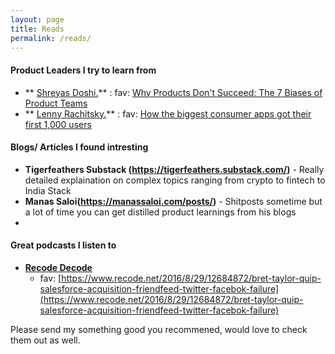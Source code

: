```yaml
---
layout: page
title: Reads
permalink: /reads/
---
```


#### Product Leaders I try to learn from

- ** [Shreyas Doshi.](https://twitter.com/shreyas)** : fav: [Why Products Don't Succeed: The 7 Biases of Product Teams](https://www.linkedin.com/pulse/why-products-dont-succeed-7-biases-product-teams-shreyas-doshi/)
 - ** [Lenny Rachitsky.](https://twitter.com/lennysan)** : fav: [How the biggest consumer apps got their first 1,000 users](https://www.lennysnewsletter.com/p/how-the-biggest-consumer-apps-got)

#### Blogs/ Articles I found intresting
- **Tigerfeathers Substack (https://tigerfeathers.substack.com/)** - Really detailed explaination on complex topics ranging from crypto to fintech to India Stack
- **Manas Saloi(https://manassaloi.com/posts/)** - Shitposts sometime but a lot of time you can get distilled product learnings from his blogs
- 
#### Great podcasts I listen to

- **[Recode Decode](https://www.recode.net/recode-decode-podcast-kara-swisher)**
  - fav: [https://www.recode.net/2016/8/29/12684872/bret-taylor-quip-salesforce-acquisition-friendfeed-twitter-facebok-failure](https://www.recode.net/2016/8/29/12684872/bret-taylor-quip-salesforce-acquisition-friendfeed-twitter-facebok-failure)

Please send my something good you recommened, would love to check them out as well.
